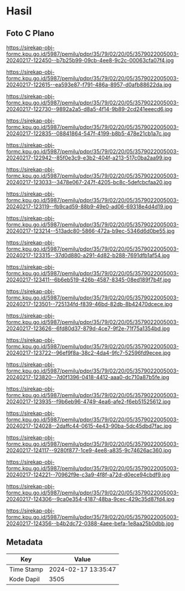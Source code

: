 # Hasil

## Foto C Plano

https://sirekap-obj-formc.kpu.go.id/5987/pemilu/pdpr/35/79/02/20/05/3579022005003-20240217-122450--b7b25b99-09cb-4ee8-9c2c-00063cfa07f4.jpg

https://sirekap-obj-formc.kpu.go.id/5987/pemilu/pdpr/35/79/02/20/05/3579022005003-20240217-122615--ea593e87-f791-486a-8957-d0afb88622da.jpg

https://sirekap-obj-formc.kpu.go.id/5987/pemilu/pdpr/35/79/02/20/05/3579022005003-20240217-122730--9892a2a5-d8a5-4f14-9b89-2cd241eeecd6.jpg

https://sirekap-obj-formc.kpu.go.id/5987/pemilu/pdpr/35/79/02/20/05/3579022005003-20240217-122835--08841864-547f-4199-b8b5-478e21cb1a7c.jpg

https://sirekap-obj-formc.kpu.go.id/5987/pemilu/pdpr/35/79/02/20/05/3579022005003-20240217-122942--85f0e3c9-e3b2-404f-a213-517c0ba2aa99.jpg

https://sirekap-obj-formc.kpu.go.id/5987/pemilu/pdpr/35/79/02/20/05/3579022005003-20240217-123033--3478e067-247f-4205-bc8c-5defcbcfaa20.jpg

https://sirekap-obj-formc.kpu.go.id/5987/pemilu/pdpr/35/79/02/20/05/3579022005003-20240217-123119--fb9cad59-88b9-49e0-ad06-69318e4d4d19.jpg

https://sirekap-obj-formc.kpu.go.id/5987/pemilu/pdpr/35/79/02/20/05/3579022005003-20240217-123214--513adc80-5866-472a-b9ec-5346d6d0be55.jpg

https://sirekap-obj-formc.kpu.go.id/5987/pemilu/pdpr/35/79/02/20/05/3579022005003-20240217-123315--37d0d880-a291-4d82-b288-7691dfb1af54.jpg

https://sirekap-obj-formc.kpu.go.id/5987/pemilu/pdpr/35/79/02/20/05/3579022005003-20240217-123411--6b6eb519-426b-4587-8345-08ed189f7b4f.jpg

https://sirekap-obj-formc.kpu.go.id/5987/pemilu/pdpr/35/79/02/20/05/3579022005003-20240217-123501--725134fd-f839-46bd-82db-8b42470dcece.jpg

https://sirekap-obj-formc.kpu.go.id/5987/pemilu/pdpr/35/79/02/20/05/3579022005003-20240217-123626--6fd80d37-879d-4ce7-9f2e-71f75a1354bd.jpg

https://sirekap-obj-formc.kpu.go.id/5987/pemilu/pdpr/35/79/02/20/05/3579022005003-20240217-123722--96ef9f8a-38c2-4da4-9fc7-52596fd9ecee.jpg

https://sirekap-obj-formc.kpu.go.id/5987/pemilu/pdpr/35/79/02/20/05/3579022005003-20240217-123820--7d0f1396-0418-4412-aaa0-dc710a87b5fe.jpg

https://sirekap-obj-formc.kpu.go.id/5987/pemilu/pdpr/35/79/02/20/05/3579022005003-20240217-123935--f9b6eb96-4749-4ea6-afe2-f6eb51525612.jpg

https://sirekap-obj-formc.kpu.go.id/5987/pemilu/pdpr/35/79/02/20/05/3579022005003-20240217-124028--2daffc44-0615-4e43-90ba-5dc45dbd7fac.jpg

https://sirekap-obj-formc.kpu.go.id/5987/pemilu/pdpr/35/79/02/20/05/3579022005003-20240217-124117--9280f877-1ce9-4ee8-a835-9c74626ac360.jpg

https://sirekap-obj-formc.kpu.go.id/5987/pemilu/pdpr/35/79/02/20/05/3579022005003-20240217-124221--70962f9e-c3a9-4f8f-a72d-d0ece94cbdf9.jpg

https://sirekap-obj-formc.kpu.go.id/5987/pemilu/pdpr/35/79/02/20/05/3579022005003-20240217-124306--9ca0e354-4187-48ba-9cec-429c35d87fd4.jpg

https://sirekap-obj-formc.kpu.go.id/5987/pemilu/pdpr/35/79/02/20/05/3579022005003-20240217-124356--b4b2dc72-0388-4aee-befa-1e8aa25b0dbb.jpg


## Metadata

| Key        | Value               |
| ---------- | ------------------- |
| Time Stamp | 2024-02-17 13:35:47 |
| Kode Dapil | 3505                |



